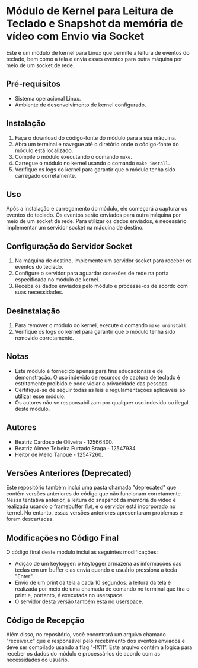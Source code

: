 # Módulo de Kernel para Leitura de Teclado e Snapshot da memória de vídeo com Envio via Socket

Este é um módulo de kernel para Linux que permite a leitura de eventos do teclado, bem como a tela e envia esses eventos para outra máquina por meio de um socket de rede.

## Pré-requisitos

- Sistema operacional Linux.
- Ambiente de desenvolvimento de kernel configurado.

## Instalação

1. Faça o download do código-fonte do módulo para a sua máquina.
2. Abra um terminal e navegue até o diretório onde o código-fonte do módulo está localizado.
3. Compile o módulo executando o comando `make`.
4. Carregue o módulo no kernel usando o comando `make install`.
5. Verifique os logs do kernel para garantir que o módulo tenha sido carregado corretamente.

## Uso

Após a instalação e carregamento do módulo, ele começará a capturar os eventos do teclado. Os eventos serão enviados para outra máquina por meio de um socket de rede. Para utilizar os dados enviados, é necessário implementar um servidor socket na máquina de destino.

## Configuração do Servidor Socket

1. Na máquina de destino, implemente um servidor socket para receber os eventos do teclado.
2. Configure o servidor para aguardar conexões de rede na porta especificada no módulo de kernel.
3. Receba os dados enviados pelo módulo e processe-os de acordo com suas necessidades.

## Desinstalação

1. Para remover o módulo do kernel, execute o comando `make uninstall`.
2. Verifique os logs do kernel para garantir que o módulo tenha sido removido corretamente.

## Notas

- Este módulo é fornecido apenas para fins educacionais e de demonstração. O uso indevido de recursos de captura de teclado é estritamente proibido e pode violar a privacidade das pessoas.
- Certifique-se de seguir todas as leis e regulamentações aplicáveis ao utilizar esse módulo.
- Os autores não se responsabilizam por qualquer uso indevido ou ilegal deste módulo.

## Autores

- Beatriz Cardoso de Oliveira - 12566400.
- Beatriz Aimee Teixeira Furtado Braga - 12547934.
- Heitor de Mello Tanoue - 12547260.

## Versões Anteriores (Deprecated)

Este repositório também inclui uma pasta chamada "deprecated" que contém versões anteriores do código que não funcionam corretamente. Nessa tentativa anterior, a leitura do snapshot da memória de vídeo é realizada usando o framebuffer `fb0`, e o servidor está incorporado no kernel. No entanto, essas versões anteriores apresentaram problemas e foram descartadas.

## Modificações no Código Final

O código final deste módulo inclui as seguintes modificações:

- Adição de um keylogger: o keylogger armazena as informações das teclas em um buffer e as envia quando o usuário pressiona a tecla "Enter".
- Envio de um print da tela a cada 10 segundos: a leitura da tela é realizada por meio de uma chamada de comando no terminal que tira o print e, portanto, é executada no userspace.
- O servidor desta versão também está no userspace.

## Código de Recepção

Além disso, no repositório, você encontrará um arquivo chamado "receiver.c" que é responsável pelo recebimento dos eventos enviados e deve ser compilado usando a flag "-lX11". Este arquivo contém a lógica para receber os dados do módulo e processá-los de acordo com as necessidades do usuário.
